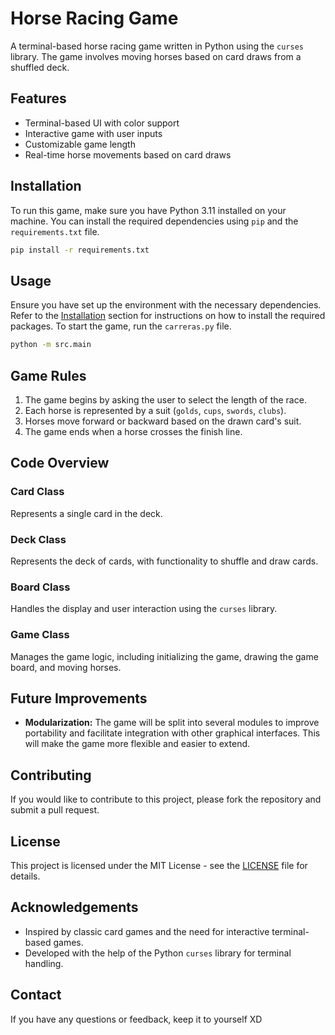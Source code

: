 # Horse Racing Game

A terminal-based horse racing game written in Python using the `curses` library. The game involves moving horses based on card draws from a shuffled deck.

## Features

- Terminal-based UI with color support
- Interactive game with user inputs
- Customizable game length
- Real-time horse movements based on card draws

## Installation

To run this game, make sure you have Python 3.11 installed on your machine. You can install the required dependencies using `pip` and the `requirements.txt` file.

```bash
pip install -r requirements.txt
```

## Usage 
Ensure you have set up the environment with the necessary dependencies. Refer to the [Installation](#installation) section for instructions on how to install the required packages.
To start the game, run the `carreras.py` file. 
```bash 
python -m src.main
```

## Game Rules

1. The game begins by asking the user to select the length of the race.
2. Each horse is represented by a suit (`golds`, `cups`, `swords`, `clubs`).
3. Horses move forward or backward based on the drawn card's suit.
4. The game ends when a horse crosses the finish line.

## Code Overview

### Card Class

Represents a single card in the deck.

### Deck Class

Represents the deck of cards, with functionality to shuffle and draw cards.

### Board Class

Handles the display and user interaction using the `curses` library.

### Game Class

Manages the game logic, including initializing the game, drawing the game board, and moving horses.

## Future Improvements 
- **Modularization:** The game will be split into several modules to improve portability and facilitate integration with other graphical interfaces. This will make the game more flexible and easier to extend.

## Contributing

If you would like to contribute to this project, please fork the repository and submit a pull request.

## License

This project is licensed under the MIT License - see the [LICENSE](LICENSE) file for details.

## Acknowledgements

- Inspired by classic card games and the need for interactive terminal-based games.
- Developed with the help of the Python `curses` library for terminal handling.

## Contact

If you have any questions or feedback, keep it to yourself XD
